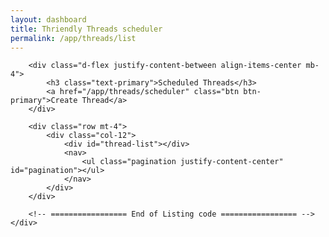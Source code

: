 ```yaml
---
layout: dashboard
title: Thriendly Threads scheduler
permalink: /app/threads/list
---
```


<div id="content">
    <div class="container mt-4 col-md-6 text-center">
        <!-- ================= Listing code ================= -->

        <div class="d-flex justify-content-between align-items-center mb-4">
            <h3 class="text-primary">Scheduled Threads</h3>
            <a href="/app/threads/scheduler" class="btn btn-primary">Create Thread</a>
        </div>

        <div class="row mt-4">
            <div class="col-12">
                <div id="thread-list"></div>
                <nav>
                    <ul class="pagination justify-content-center" id="pagination"></ul>
                </nav>
            </div>
        </div>

        <!-- ================= End of Listing code ================= -->
    </div>

</div>

<script type="module" src="{{ site.baseurl }}/assets/js/firebaseauth.js"></script>
<!-- <script src="{{ site.baseurl }}/assets/js/smartreply.js"></script> -->
<script src="{{ site.baseurl }}/assets/js/dashboard/threads-list.js"></script>

<script type="module">
    import { checkAuthAndExecute } from "{{ site.baseurl }}/assets/js/firebaseauth.js";

    /* // On profile page
    checkAuthAndExecute(
        (user) => {
            console.log("Inside smart reply page : " + user);
            // User is signed in
            console.log("Inside smart reply page User is signed in:", user.email);
            console.log("Inside smart reply page User token:", user.getIdToken());
            user.getIdToken()
                .then((idToken) => {
                    // idToken contains the ID token string
                    console.log("ID Token:", idToken);
                })
                .catch((error) => {
                    console.error("Error getting ID token:", error.message);
                });
        }
    ); */

</script>
